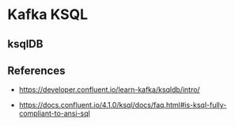# Kafka KSQL


## ksqlDB


## References

- https://developer.confluent.io/learn-kafka/ksqldb/intro/

- https://docs.confluent.io/4.1.0/ksql/docs/faq.html#is-ksql-fully-compliant-to-ansi-sql